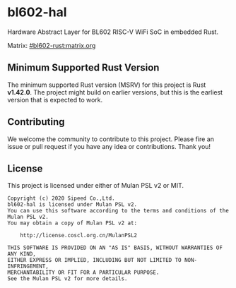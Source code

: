 # bl602-hal

Hardware Abstract Layer for BL602 RISC-V WiFi SoC in embedded Rust.

Matrix: [#bl602-rust:matrix.org](https://matrix.to/#/#bl602-rust:matrix.org)

## Minimum Supported Rust Version

The minimum supported Rust version (MSRV) for this project is Rust **v1.42.0**. The
project might build on earlier versions, but this is the earliest version that
is expected to work.

## Contributing

We welcome the community to contribute to this project. Please fire an issue or pull request
if you have any idea or contributions. Thank you!

## License

This project is licensed under either of Mulan PSL v2 or MIT.

```text
Copyright (c) 2020 Sipeed Co.,Ltd.
bl602-hal is licensed under Mulan PSL v2.
You can use this software according to the terms and conditions of the Mulan PSL v2.
You may obtain a copy of Mulan PSL v2 at:

    http://license.coscl.org.cn/MulanPSL2

THIS SOFTWARE IS PROVIDED ON AN "AS IS" BASIS, WITHOUT WARRANTIES OF ANY KIND,
EITHER EXPRESS OR IMPLIED, INCLUDING BUT NOT LIMITED TO NON-INFRINGEMENT,
MERCHANTABILITY OR FIT FOR A PARTICULAR PURPOSE.
See the Mulan PSL v2 for more details.
```
